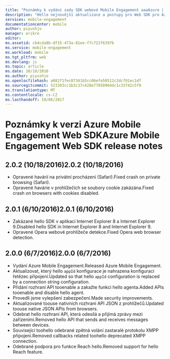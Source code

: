 ```yaml
---
title: "Poznámky k vydání sady SDK webové Mobile Engagement aaaAzure | Microsoft Docs"
description: "Hello nejnovější aktualizace a postupy pro Web SDK pro Azure Mobile Engagement"
services: mobile-engagement
documentationcenter: mobile
author: piyushjo
manager: erikre
editor: 
ms.assetid: cb4cda8b-df15-473a-81ee-f7c722f6397b
ms.service: mobile-engagement
ms.workload: mobile
ms.tgt_pltfrm: web
ms.devlang: js
ms.topic: article
ms.date: 10/18/2016
ms.author: piyushjo
ms.openlocfilehash: a082f1fec07341b5cc06efe50512c2dcf01ec1df
ms.sourcegitcommit: 523283cc1b3c37c428e77850964dc1c33742c5f0
ms.translationtype: MT
ms.contentlocale: cs-CZ
ms.lasthandoff: 10/06/2017
---
```

# <a name="azure-mobile-engagement-web-sdk-release-notes"></a><span data-ttu-id="55437-103">Poznámky k verzi Azure Mobile Engagement Web SDK</span><span class="sxs-lookup"><span data-stu-id="55437-103">Azure Mobile Engagement Web SDK release notes</span></span>
## <a name="202-10182016"></a><span data-ttu-id="55437-104">2.0.2 (10/18/2016)</span><span class="sxs-lookup"><span data-stu-id="55437-104">2.0.2 (10/18/2016)</span></span>
* <span data-ttu-id="55437-105">Opravené havárií na privátní procházení (Safari).</span><span class="sxs-lookup"><span data-stu-id="55437-105">Fixed crash on private browsing (Safari).</span></span>
* <span data-ttu-id="55437-106">Opravené havárie v prohlížečích se soubory cookie zakázána.</span><span class="sxs-lookup"><span data-stu-id="55437-106">Fixed crash on browsers with cookies disabled.</span></span>

## <a name="201-6102016"></a><span data-ttu-id="55437-107">2.0.1 (6/10/2016)</span><span class="sxs-lookup"><span data-stu-id="55437-107">2.0.1 (6/10/2016)</span></span>
* <span data-ttu-id="55437-108">Zakázané hello SDK v aplikaci Internet Explorer 8 a Internet Explorer 9.</span><span class="sxs-lookup"><span data-stu-id="55437-108">Disabled hello SDK in Internet Explorer 8 and Internet Explorer 9.</span></span>
* <span data-ttu-id="55437-109">Opravené Opera webové prohlížeče detekce.</span><span class="sxs-lookup"><span data-stu-id="55437-109">Fixed Opera web browser detection.</span></span>

## <a name="200-672016"></a><span data-ttu-id="55437-110">2.0.0 (6/7/2016)</span><span class="sxs-lookup"><span data-stu-id="55437-110">2.0.0 (6/7/2016)</span></span>
* <span data-ttu-id="55437-111">Vydání Azure Mobile Engagement.</span><span class="sxs-lookup"><span data-stu-id="55437-111">Released Azure Mobile Engagement.</span></span>
* <span data-ttu-id="55437-112">Aktualizovat, který hello `appId` konfigurace je nahrazena konfiguraci řetězec připojení.</span><span class="sxs-lookup"><span data-stu-id="55437-112">Updated so that hello `appId` configuration is replaced by a connection string configuration.</span></span>
* <span data-ttu-id="55437-113">Přidání rozhraní API tooenable a zakažte funkci hello agenta.</span><span class="sxs-lookup"><span data-stu-id="55437-113">Added APIs tooenable and disable hello agent.</span></span>
* <span data-ttu-id="55437-114">Provedli jsme vylepšení zabezpečení.</span><span class="sxs-lookup"><span data-stu-id="55437-114">Made security improvements.</span></span>
* <span data-ttu-id="55437-115">Aktualizované toouse nativních rozhraní API JSON z prohlížečů.</span><span class="sxs-lookup"><span data-stu-id="55437-115">Updated toouse native JSON APIs from browsers.</span></span>
* <span data-ttu-id="55437-116">Odebrat hello rozhraní API, která odesílá a přijímá zprávy mezi zařízeními.</span><span class="sxs-lookup"><span data-stu-id="55437-116">Removed hello API that sends and receives messages between devices.</span></span>
* <span data-ttu-id="55437-117">Související toohello odebrané zpětná volání zastaralé protokolu XMPP připojení.</span><span class="sxs-lookup"><span data-stu-id="55437-117">Removed callbacks related toohello deprecated XMPP connection.</span></span>
* <span data-ttu-id="55437-118">Odebrané podpora pro funkce Reach hello.</span><span class="sxs-lookup"><span data-stu-id="55437-118">Removed support for hello Reach feature.</span></span>

